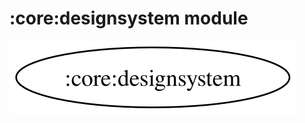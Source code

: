 # :core:designsystem module

![Dependency graph](../../docs/images/graphs/dep_graph_core_designsystem.svg)
